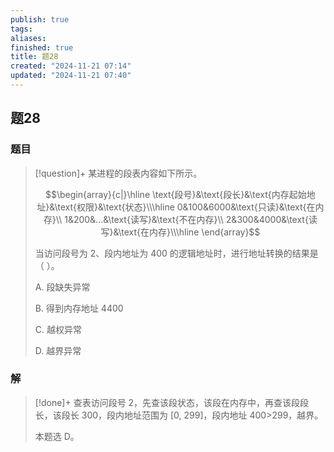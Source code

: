 ```yaml
---
publish: true
tags: 
aliases: 
finished: true
title: 题28
created: "2024-11-21 07:14"
updated: "2024-11-21 07:40"
---
```

## 题28
### 题目
> [!question]+
> 某进程的段表内容如下所示。
> 
> $$\begin{array}{c|}\hline \text{段号}&\text{段长}&\text{内存起始地址}&\text{权限}&\text{状态}\\\hline 0&100&6000&\text{只读}&\text{在内存}\\ 1&200&...&\text{读写}&\text{不在内存}\\ 2&300&4000&\text{读写}&\text{在内存}\\\hline \end{array}$$
> 
> 当访问段号为 2、段内地址为 400 的逻辑地址时，进行地址转换的结果是（ ）。
> 
> A. 段缺失异常
> 
> B. 得到内存地址 4400
> 
> C. 越权异常
> 
> D. 越界异常
### 解
> [!done]+
> 查表访问段号 2，先查该段状态，该段在内存中，再查该段段长，该段长 300，段内地址范围为 [0, 299]，段内地址 400>299，越界。
> 
> 本题选 D。